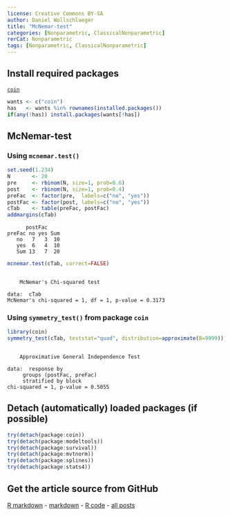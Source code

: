 ```yaml
---
license: Creative Commons BY-SA
author: Daniel Wollschlaeger
title: "McNemar-test"
categories: [Nonparametric, ClassicalNonparametric]
rerCat: Nonparametric
tags: [Nonparametric, ClassicalNonparametric]
---
```





Install required packages
-------------------------

[`coin`](http://cran.r-project.org/package=coin)


```r
wants <- c("coin")
has   <- wants %in% rownames(installed.packages())
if(any(!has)) install.packages(wants[!has])
```


McNemar-test
-------------------------

### Using `mcnemar.test()`


```r
set.seed(1.234)
N       <- 20
pre     <- rbinom(N, size=1, prob=0.6)
post    <- rbinom(N, size=1, prob=0.4)
preFac  <- factor(pre,  labels=c("no", "yes"))
postFac <- factor(post, labels=c("no", "yes"))
cTab    <- table(preFac, postFac)
addmargins(cTab)
```

```
      postFac
preFac no yes Sum
   no   7   3  10
   yes  6   4  10
   Sum 13   7  20
```



```r
mcnemar.test(cTab, correct=FALSE)
```

```

	McNemar's Chi-squared test

data:  cTab 
McNemar's chi-squared = 1, df = 1, p-value = 0.3173
```


### Using `symmetry_test()` from package `coin`


```r
library(coin)
symmetry_test(cTab, teststat="quad", distribution=approximate(B=9999))
```

```

	Approximative General Independence Test

data:  response by
	 groups (postFac, preFac) 
	 stratified by block 
chi-squared = 1, p-value = 0.5055
```


Detach (automatically) loaded packages (if possible)
-------------------------


```r
try(detach(package:coin))
try(detach(package:modeltools))
try(detach(package:survival))
try(detach(package:mvtnorm))
try(detach(package:splines))
try(detach(package:stats4))
```


Get the article source from GitHub
----------------------------------------------

[R markdown](https://github.com/dwoll/RExRepos/raw/master/Rmd/npMcNemar.Rmd) - [markdown](https://github.com/dwoll/RExRepos/raw/master/md/npMcNemar.md) - [R code](https://github.com/dwoll/RExRepos/raw/master/R/npMcNemar.R) - [all posts](https://github.com/dwoll/RExRepos/)
